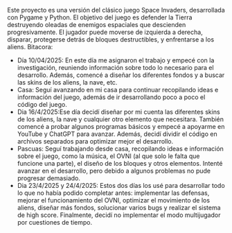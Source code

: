 Este proyecto es una versión del clásico juego Space Invaders, desarrollada con Pygame y Python. El objetivo del juego es defender la Tierra destruyendo oleadas de enemigos espaciales que descienden progresivamente. El jugador puede moverse de izquierda a derecha, disparar, protegerse detrás de bloques destructibles, y enfrentarse a los aliens.
Bitacora:
- Día 10/04/2025: En este día me asignaron el trabajo y empecé con la investigación, reuniendo información sobre todo lo necesario para el desarrollo. Además, comencé a diseñar los diferentes fondos y a buscar las skins de los aliens, la nave, etc.
- Casa: Seguí avanzando en mi casa para continuar recopilando ideas e información del juego, además de ir desarrollando poco a poco el código del juego.
- Dia 16/4/2025:Ese día decidí diseñar por mi cuenta las diferentes skins de los aliens, la nave y cualquier otro elemento que necesitara. También comencé a probar algunos programas básicos y empecé a apoyarme en YouTube y ChatGPT para avanzar. Además, decidí dividir el código en archivos separados para optimizar mejor el desarrollo.
- Pascuas: Seguí trabajando desde casa, recopilando ideas e información sobre el juego, como la música, el OVNI (al que solo le falta que funcione una parte), el diseño de los bloques y otros elementos. Intenté avanzar en el desarrollo, pero debido a algunos problemas no pude progresar demasiado.
- Dia 23/4/2025 y 24/4/2025: Estos dos días los usé para desarrollar todo lo que no había podido completar antes: implementar las defensas, mejorar el funcionamiento del OVNI, optimizar el movimiento de los aliens, diseñar más fondos, solucionar varios bugs y realizar el sistema de high score. Finalmente, decidí no implementar el modo multijugador por cuestiones de tiempo.
